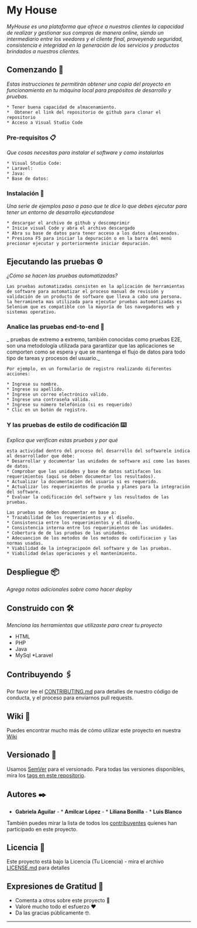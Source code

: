 # My House

_MyHouse es una plataforma que ofrece a nuestros clientes la capacidad de realizar y gestionar sus compras de manera online, siendo un intermediario entre los veedores y el cliente final, proveyendo seguridad, consistencia e integridad en la generación de los servicios y productos brindados a nuestros clientes._

## Comenzando 🚀

_Estas instrucciones te permitirán obtener una copia del proyecto en funcionamiento en tu máquina local para propósitos de desarrollo y pruebas._

``` 
* Tener buena capacidad de almacenamiento.
*  Obtener el link del repositorio de github para clonar el repositorio
* Acceso a Visual Studio Code 
```


### Pre-requisitos 📋

_Que cosas necesitas para instalar el software y como instalarlas_

```
* Visual Studio Code:
* Laravel:
* Java:
* Base de datos: 
```

### Instalación 🔧

_Una serie de ejemplos paso a paso que te dice lo que debes ejecutar para tener un entorno de desarrollo ejecutandose_


```
* descargar el archivo de github y descomprimir
* Inicie visual Code y abra el archivo descargado
* Abra su base de datos para tener acceso a los datos almacenados.
* Presiona F5 para iniciar la depuración o en la barra del menú precionar ejecutar y porteriormente iniciar depuración.

```

## Ejecutando las pruebas ⚙️

_¿Cómo se hacen las pruebas automatizadas?_

```
Las pruebas automatizadas consisten en la aplicación de herramientas de software para automatizar el proceso manual de revisión y validación de un producto de software que lleva a cabo una persona.
la herramineta mas utilizada para ejecutar pruebas automotizadas es Selenium que es compatible con la mayoría de los navegadores web y sistemas operativo.
```


### Analice las pruebas end-to-end 🔩

_ pruebas de extremo a extremo, también conocidas como pruebas E2E, son una metodología utilizada para garantizar que las aplicaciones se comporten como se espera y que se mantenga el flujo de datos para todo tipo de tareas y procesos del usuario._

```
Por ejemplo, en un formulario de registro realizando diferentes acciones: 

* Ingrese su nombre.
* Ingrese su apellido.
* Ingrese un correo electrónico válido.
* Ingrese una contraseña válida.
* Ingrese su número telefónico (si es requerido)
* Clic en un botón de registro.
```

### Y las pruebas de estilo de codificación ⌨️

_Explica que verifican estas pruebas y por qué_

```
esta actividad dentro del proceso del desarrollo del softwarele indica al desarrollador que debe:
* Desarrollar y documentar las unidades de software así como las bases de datos.
* Comprobar que las unidades y base de datos satisfacen los requerimientos (aquí se deben documentar los resultados).
* Actualizar la documentación del usuario si es requerido.
* Actualizar los requerimientos de prueba y planes para la integración del software.
* Evaluar la codificación del software y los resultados de las pruebas.

Las pruebas se deben documentar en base a:
* Trazabilidad de los requerimientos y el diseño.
* Consistencia entre los requerimientos y el diseño.
* Consistencia interna entre los requerimientos de las unidades. 
* Cobertura de de las pruebas de las unidades.
* Adecuancion de los metodos de los metodos de codificacion y las normas usadas.
* Viabilidad de la integracipoón del software y de las pruebas.
* Viabilidad delas operaciones y el mantenimiento.
```

## Despliegue 📦

_Agrega notas adicionales sobre como hacer deploy_

## Construido con 🛠️

_Menciona las herramientas que utilizaste para crear tu proyecto_

* HTML
* PHP
* Java
* MySql
*Laravel


## Contribuyendo 🖇️

Por favor lee el [CONTRIBUTING.md](https://gist.github.com/villanuevand/xxxxxx) para detalles de nuestro código de conducta, y el proceso para enviarnos pull requests.

## Wiki 📖

Puedes encontrar mucho más de cómo utilizar este proyecto en nuestra [Wiki](https://github.com/tu/proyecto/wiki)

## Versionado 📌

Usamos [SemVer](http://semver.org/) para el versionado. Para todas las versiones disponibles, mira los [tags en este repositorio](https://github.com/tu/proyecto/tags).

## Autores ✒️

* **Gabriela Aguilar** - * **Amilcar López** -  * **Liliana Bonilla** -  * **Luis Blanco**

También puedes mirar la lista de todos los [contribuyentes](https://github.com/your/project/contributors) quíenes han participado en este proyecto. 

## Licencia 📄

Este proyecto está bajo la Licencia (Tu Licencia) - mira el archivo [LICENSE.md](LICENSE.md) para detalles

## Expresiones de Gratitud 🎁

* Comenta a otros sobre este proyecto 📢
* Valoré mucho todo el esfuerzo ❤️
* Da las gracias públicamente 🤓.


---

